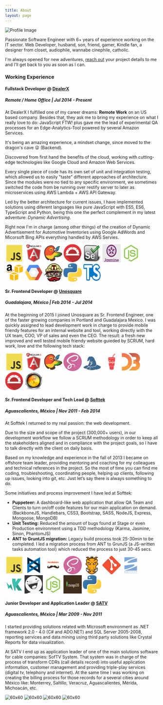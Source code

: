 ```yaml
---
title: About
layout: page
---
```


![Profile Image](https://pbs.twimg.com/profile_images/802230942014148608/D5hrji_S_400x400.jpg)

<p>Passionate Software Engineer with 6+ years of experience working on the IT sector. Web Developer, husband, son, friend, gamer, Kindle fan, a designer from closet, audiophile, wannabe cinephile, catholic.</p>

<p>I'm always opened for new adventures, <a href="mailto:develoser@gmail.com">reach out</a> your project details to me and I'll get back to you as soon as I can.</p>

<div class="working-experience">

<h3 class="working-experience--title">Working Experience</h3>
<div class="experience--item">
<h4>Fullstack Developer <strong>@</strong> <a href="http://dealerx.com/">DealerX</a></h4>
<h5>Remote / Home Office | Jul 2014 - Present</h5>

<p>At DealerX I fulfilled one of my career dreams: <strong>Remote Work</strong> on an US based company. Besides that, they ask me to bring my experience on what I really love to do: JavaScript FTW! plus gave me the lead of experimental QA processes for an Edge-Analytics-Tool powered by several Amazon Services.</p>

<p>It's being an amazing experience, a mindset change, since moved to the dragon's cave 😜 (Backend).</p>

<p>Discovered from first hand the benefits of the cloud, working with cutting-edge technologies like Google Cloud and Amazon Web Services.</p>

<p>Every single piece of code has its own set of unit and integration testing, which allowed us to easily "taste" different approaches of architecture. Since the modules were no tied to any specific environment, we sometimes switched the code from be running over restify server to later as microservices using AWS Lambda + AWS API Gateway.</p>

<p>Led by the better architecture for current issues, I have implemented solutions using diferent languages like pure JavaScript with ES5, ES6, TypeScript and Python, being this one the perfect complement in my latest adventure: <i>Dynamic Advertising</i>.</p>

<p>Right now I'm in charge (among other things) of the creation of Dynamic Advertisement for Automotive Inventories using Google AdWords and Micorsoft Bing APIs everything handled by AWS Servies.  
</p>

<div class="skills-img-container">
    <img class="img-technology" alt="60x60" src="/imgs/JS.png" style="width: 60px; height: 60px;">
    <img class="img-technology" alt="60x60" src="/imgs/angularjs.png" style="width: 60px; height: 60px;">
    <img class="img-technology" alt="60x60" src="/imgs/bower.png" style="width: 60px; height: 60px;">
    <img class="img-technology" alt="60x60" src="/imgs/protractor.png" style="width: 60px; height: 60px;">
    <img class="img-technology" alt="60x60" src="/imgs/selenium.png" style="width: 60px; height: 60px;">
    <img class="img-technology" alt="60x60" src="/imgs/jasminejs.png" style="width: 60px; height: 60px;">
    <img class="img-technology" alt="60x60" src="/imgs/node.png" style="width: 60px; height: 60px;">
    <img class="img-technology" alt="60x60" src="/imgs/aws-logo.png" style="width: 60px; height: 60px;">
    <img class="img-technology" alt="60x60" src="/imgs/gcloud.png" style="width: 60px; height: 60px;">
    <img class="img-technology" alt="60x60" src="/imgs/travis.png" style="width: 60px; height: 60px;">
    <img class="img-circle img-technology" alt="60x60" src="/imgs/python.png" style="width: 60px; height: 60px;">
    <img class="img-circle img-technology" alt="60x60" src="/imgs/ts-logo.png" style="width: 60px; height: 60px;">
</div>

</div>

<div class="experience--item">
<h4>Sr. Frontend Developer <strong>@</strong> <a href="http://unosqaure.com/">Unosquare</a></h4>
<h5>Guadalajara, México | Feb 2014 - Jul 2014</h5>

<p>At the beginning of 2015 I joined Unosquare as Sr. Frontend Engineer, one of the faster growing companies in Portland and Guadalajara Mexico. I was quickly assigned to lead development work in charge to provide mobile friendy features for an internal website and tool, working directly with the UX team, COO, VP of sales and even the CEO. The result: a fresh new improved and well tested mobile friendy website guieded by SCRUM, hard work, love and the following tech stack:</p>

<div class="skills-img-container">
    <img class="img-circle img-technology" alt="60x60" src="/imgs/JS.png" style="width: 60px; height: 60px;">
    <img class="img-circle img-technology" alt="60x60" src="/imgs/angularjs.png" style="width: 60px; height: 60px;">
    <img class="img-circle img-technology" alt="60x60" src="/imgs/bower.png" style="width: 60px; height: 60px;">
    <img class="img-circle img-technology" alt="60x60" src="/imgs/sass.png" style="width: 60px; height: 60px;">
    <img class="img-circle img-technology" alt="60x60" src="/imgs/browserify.png" style="width: 60px; height: 60px;">
    <img class="img-circle img-technology" alt="60x60" src="/imgs/gulp.png" style="width: 60px; height: 60px;">
    <img class="img-circle img-technology" alt="60x60" src="/imgs/d3.png" style="width: 60px; height: 60px;">
    <img class="img-circle img-technology" alt="60x60" src="/imgs/protractor.png" style="width: 60px; height: 60px;">
    <img class="img-circle img-technology" alt="60x60" src="/imgs/livereload.png" style="width: 60px; height: 60px;">
</div>

</div>

<div class="experience--item">
<h4>Sr. Frontend Developer and Tech Lead <strong>@</strong> <a href="http://softtek.com/">Softtek</a></h4>
<h5>Aguascalientes, México | Nov 2011 - Feb 2014</h5>

<p>At Softtek I returned to my real passion: the web development.</p>
<p>Due to the size and scope of the project (300,000+ users), in our development workflow we follow a SCRUM methodology in order to keep all the stakeholders aligned and in compliance with the project goals, so I have to talk directly with the client on daily basis. </p>
<p>Based on my knowledge and experience in the fall of 2013 I became on offshore team leader, providing mentoring and coaching for my colleagues and technical references in the project. So the most of time you can find me coding, troubleshooting, coordinating people, helping up clients, following up issues, looking into git, etc. Just let’s say there is always something to do.</p>
<p>Some initiatives and process improvement I have led at Softtek:</p>
<ul>
    <li> <strong>Puppeteer:</strong> A dashboard-like web application that allow QA Team and Clients to turn on/off code features for our main application on demand. (BackboneJS, Handlebars, CSS3, Bootstrap, SASS, NodeJS, Express, Mongoose, MongoDB) </li>
    <li> <strong>Unit Testing:</strong> Reduced the amount of bugs found at Stage or even Production environment using a TDD methodology (Karma, Jasmine, Sinon, PhantomJS) </li>
    <li> <strong>ANT to GruntJS migration:</strong> Legacy build process took 25-30min to be completed. I led a migration process from ANT to GrunJS (a JS-written tasks automation tool) which reduced the process to just 30-45 secs. </li>
</ul>

<div class="skills-img-container">
    <img class="img-circle img-technology" alt="60x60" src="/imgs/JS.png" style="width: 60px; height: 60px;">
    <img class="img-circle img-technology" alt="60x60" src="/imgs/backbone.png" style="width: 60px; height: 60px;">
    <img class="img-circle img-technology" alt="60x60" src="/imgs/handlebars.png" style="width: 60px; height: 60px;">
    <img class="img-circle img-technology" alt="60x60" src="/imgs/sass.png" style="width: 60px; height: 60px;">
    <img class="img-circle img-technology" alt="60x60" src="/imgs/gruntjs.jpg" style="width: 60px; height: 60px;">
    <img class="img-circle img-technology" alt="60x60" src="/imgs/Git-Icon-1788C.png" style="width: 60px; height: 60px;">
    <img class="img-circle img-technology" alt="60x60" src="/imgs/svn.png" style="width: 60px; height: 60px;">
    <img class="img-circle img-technology" alt="60x60" src="/imgs/karma.png" style="width: 60px; height: 60px;">
    <img class="img-circle img-technology" alt="60x60" src="/imgs/casperjs.png" style="width: 60px; height: 60px;">
    <img class="img-circle img-technology" alt="60x60" src="/imgs/node.png" style="width: 60px; height: 60px;">
    <img class="img-circle img-technology" alt="60x60" src="/imgs/logo_10gen_mongodb1.png" style="width: 60px; height: 60px;">
    <img class="img-circle img-technology" alt="60x60" src="/imgs/python.png" style="width: 60px; height: 60px;">
</div>

</div>

<div class="experience--item">
<h4>Junior Developer and Application Leader <strong>@</strong> <a href="https://www.google.com.mx/maps/place/Sistemas+Administrativos+Para+TV+Restringida/@21.9285028,-102.2996187,15z/data=!4m5!3m4!1s0x0:0x914784afcefe156!8m2!3d21.9285028!4d-102.2996187">SATV</a></h4>
<h5>Aguascalientes, México | Mar 2009 - Nov 2011</h5>

<p>I started providing solutions related with Microsoft environment as .NET framework 2.0 - 4.0 (C# and ADO.NET) and SQL Server 2005-2008, reporting services and data mining using third party solutions like Crystal Reports for data visualization. </p>
<p>At SATV I end up as application leader of one of the main solutions software for cable companies: SofTV System. That system was in charge of the process of transform CDRs (call details record) into useful application information, customer management and providing triple-play services (digital tv, telephony and internet). At the same time I was working on creating the billing process for those records for a several cities around México like: Monterrey, Saltillo, Veracruz, Aguascalientes, Mérida, Michoacán, etc.</p>

<div class="skills-img-container">
<img class="img-technology" alt="60x60" src="http://develoser.github.io/imgs/dotnet-logo.png" style="width: 60px; height: 60px;">
<img class="img-technology" alt="60x60" src="http://develoser.github.io/imgs/dotnet_ado.jpg" style="width: 60px; height: 60px;">
<img class="img-technology" alt="60x60" src="http://develoser.github.io/imgs/Microsoft-SQL-Server.jpg" style="width: 60px; height: 60px;">
<img class="img-technology" alt="60x60" src="http://develoser.github.io/imgs/crystalreports.png" style="width: 60px; height: 60px;">
</div>

</div>

</div>